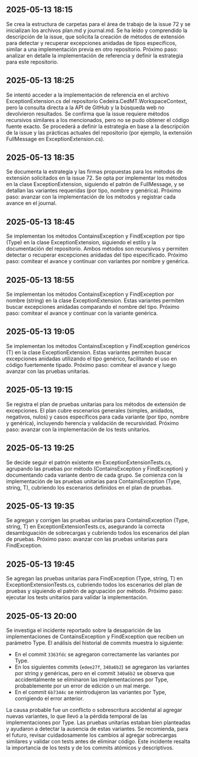 ## 2025-05-13 18:15

Se crea la estructura de carpetas para el área de trabajo de la issue 72 y se inicializan los archivos plan.md y journal.md. Se ha leído y comprendido la descripción de la issue, que solicita la creación de métodos de extensión para detectar y recuperar excepciones anidadas de tipos específicos, similar a una implementación previa en otro repositorio. Próximo paso: analizar en detalle la implementación de referencia y definir la estrategia para este repositorio. 

## 2025-05-13 18:25

Se intentó acceder a la implementación de referencia en el archivo ExceptionExtension.cs del repositorio Cedeira.CedMT.WorkspaceContext, pero la consulta directa a la API de GitHub y la búsqueda web no devolvieron resultados. Se confirma que la issue requiere métodos recursivos similares a los mencionados, pero no se pudo obtener el código fuente exacto. Se procederá a definir la estrategia en base a la descripción de la issue y las prácticas actuales del repositorio (por ejemplo, la extensión FullMessage en ExceptionExtension.cs). 

## 2025-05-13 18:35

Se documenta la estrategia y las firmas propuestas para los métodos de extensión solicitados en la issue 72. Se opta por implementar los métodos en la clase ExceptionExtension, siguiendo el patrón de FullMessage, y se detallan las variantes requeridas (por tipo, nombre y genérica). Próximo paso: avanzar con la implementación de los métodos y registrar cada avance en el journal. 

## 2025-05-13 18:45

Se implementan los métodos ContainsException y FindException por tipo (Type) en la clase ExceptionExtension, siguiendo el estilo y la documentación del repositorio. Ambos métodos son recursivos y permiten detectar o recuperar excepciones anidadas del tipo especificado. Próximo paso: comitear el avance y continuar con variantes por nombre y genérica. 

## 2025-05-13 18:55

Se implementan los métodos ContainsException y FindException por nombre (string) en la clase ExceptionExtension. Estas variantes permiten buscar excepciones anidadas comparando el nombre del tipo. Próximo paso: comitear el avance y continuar con la variante genérica. 

## 2025-05-13 19:05

Se implementan los métodos ContainsException y FindException genéricos (T) en la clase ExceptionExtension. Estas variantes permiten buscar excepciones anidadas utilizando el tipo genérico, facilitando el uso en código fuertemente tipado. Próximo paso: comitear el avance y luego avanzar con las pruebas unitarias. 

## 2025-05-13 19:15

Se registra el plan de pruebas unitarias para los métodos de extensión de excepciones. El plan cubre escenarios generales (simples, anidados, negativos, nulos) y casos específicos para cada variante (por tipo, nombre y genérica), incluyendo herencia y validación de recursividad. Próximo paso: avanzar con la implementación de los tests unitarios. 

## 2025-05-13 19:25

Se decide seguir el patrón existente en ExceptionExtensionTests.cs, agrupando las pruebas por método (ContainsException y FindException) y documentando cada variante dentro de cada grupo. Se comienza con la implementación de las pruebas unitarias para ContainsException (Type, string, T), cubriendo los escenarios definidos en el plan de pruebas. 

## 2025-05-13 19:35

Se agregan y corrigen las pruebas unitarias para ContainsException (Type, string, T) en ExceptionExtensionTests.cs, asegurando la correcta desambiguación de sobrecargas y cubriendo todos los escenarios del plan de pruebas. Próximo paso: avanzar con las pruebas unitarias para FindException. 

## 2025-05-13 19:45

Se agregan las pruebas unitarias para FindException (Type, string, T) en ExceptionExtensionTests.cs, cubriendo todos los escenarios del plan de pruebas y siguiendo el patrón de agrupación por método. Próximo paso: ejecutar los tests unitarios para validar la implementación. 

## 2025-05-13 20:00

Se investiga el incidente reportado sobre la desaparición de las implementaciones de ContainsException y FindException que reciben un parámetro Type. El análisis del historial de commits muestra lo siguiente:

- En el commit `3363fdc` se agregaron correctamente las variantes por Type.
- En los siguientes commits (`edee27f`, `340a6b2`) se agregaron las variantes por string y genéricas, pero en el commit `340a6b2` se observa que accidentalmente se eliminaron las implementaciones por Type, probablemente por un error de edición o un mal merge.
- En el commit `6b7344c` se reintrodujeron las variantes por Type, corrigiendo el error anterior.

La causa probable fue un conflicto o sobrescritura accidental al agregar nuevas variantes, lo que llevó a la pérdida temporal de las implementaciones por Type. Las pruebas unitarias estaban bien planteadas y ayudaron a detectar la ausencia de estas variantes. Se recomienda, para el futuro, revisar cuidadosamente los cambios al agregar sobrecargas similares y validar con tests antes de eliminar código. Este incidente resalta la importancia de los tests y de los commits atómicos y descriptivos. 